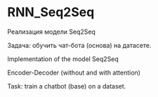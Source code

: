 # RNN_Seq2Seq

Реализация модели Seq2Seq 

Задача: обучить чат-бота (основа) на датасете. 


Implementation of the model Seq2Seq 

Encoder-Decoder (without and with attention) 

Task: train a chatbot (base) on a dataset. 
